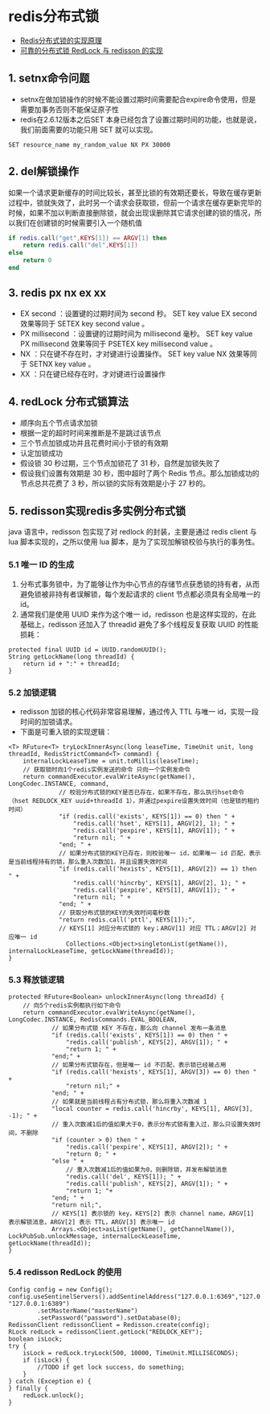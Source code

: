 # redis分布式锁

* [Redis分布式锁的实现原理](https://juejin.cn/post/6844903717641142285)
* [可靠的分布式锁 RedLock 与 redisson 的实现](https://techlog.cn/article/list/10183625)

## 1. setnx命令问题

* setnx在做加锁操作的时候不能设置过期时间需要配合expire命令使用，但是需要加事务否则不能保证原子性
* redis在2.6.12版本之后SET 本身已经包含了设置过期时间的功能，也就是说，我们前面需要的功能只用 SET 就可以实现。

```redis_cmd
SET resource_name my_random_value NX PX 30000
```

## 2. del解锁操作

如果一个请求更新缓存的时间比较长，甚至比锁的有效期还要长，导致在缓存更新过程中，锁就失效了，此时另一个请求会获取锁，但前一个请求在缓存更新完毕的时候，如果不加以判断直接删除锁，就会出现误删除其它请求创建的锁的情况，所以我们在创建锁的时候需要引入一个随机值

```lua
if redis.call("get",KEYS[1]) == ARGV[1] then
    return redis.call("del",KEYS[1])
else
    return 0
end
```

## 3. redis px nx ex xx

* EX second ：设置键的过期时间为 second 秒。 SET key value EX second 效果等同于 SETEX key second value 。
* PX millisecond ：设置键的过期时间为 millisecond 毫秒。 SET key value PX millisecond 效果等同于 PSETEX key millisecond value 。
* NX ：只在键不存在时，才对键进行设置操作。 SET key value NX 效果等同于 SETNX key value 。
* XX ：只在键已经存在时，才对键进行设置操作

## 4. redLock 分布式锁算法

* 顺序向五个节点请求加锁
* 根据一定的超时时间来推断是不是跳过该节点
* 三个节点加锁成功并且花费时间小于锁的有效期
* 认定加锁成功
* 假设锁 30 秒过期，三个节点加锁花了 31 秒，自然是加锁失败了
* 假设我们设置有效期是 30 秒，图中超时了两个 Redis 节点。那么加锁成功的节点总共花费了 3 秒，所以锁的实际有效期是小于 27 秒的。

## 5. redisson实现redis多实例分布式锁

java 语言中，redisson 包实现了对 redlock 的封装，主要是通过 redis client 与 lua 脚本实现的，之所以使用 lua 脚本，是为了实现加解锁校验与执行的事务性。

### 5.1 唯一 ID 的生成

1. 分布式事务锁中，为了能够让作为中心节点的存储节点获悉锁的持有者，从而避免锁被非持有者误解锁，每个发起请求的 client 节点都必须具有全局唯一的 id。
2. 通常我们是使用 UUID 来作为这个唯一 id，redisson 也是这样实现的，在此基础上，redisson 还加入了 threadid 避免了多个线程反复获取 UUID 的性能损耗：

```java_method
protected final UUID id = UUID.randomUUID();
String getLockName(long threadId) {
	return id + ":" + threadId;
}
```

### 5.2 加锁逻辑

* redisson 加锁的核心代码非常容易理解，通过传入 TTL 与唯一 id，实现一段时间的加锁请求。
* 下面是可重入锁的实现逻辑：
```java_method
<T> RFuture<T> tryLockInnerAsync(long leaseTime, TimeUnit unit, long threadId, RedisStrictCommand<T> command) {
	internalLockLeaseTime = unit.toMillis(leaseTime);
	// 获取锁时向1个redis实例发送的命令 只向一个实例发命令
	return commandExecutor.evalWriteAsync(getName(), LongCodec.INSTANCE, command,
			  // 校验分布式锁的KEY是否已存在，如果不存在，那么执行hset命令（hset REDLOCK_KEY uuid+threadId 1），并通过pexpire设置失效时间（也是锁的租约时间）
			  "if (redis.call('exists', KEYS[1]) == 0) then " +
				  "redis.call('hset', KEYS[1], ARGV[2], 1); " +
				  "redis.call('pexpire', KEYS[1], ARGV[1]); " +
				  "return nil; " +
			  "end; " +
			  // 如果分布式锁的KEY已存在，则校验唯一 id，如果唯一 id 匹配，表示是当前线程持有的锁，那么重入次数加1，并且设置失效时间
			  "if (redis.call('hexists', KEYS[1], ARGV[2]) == 1) then " +
				  "redis.call('hincrby', KEYS[1], ARGV[2], 1); " +
				  "redis.call('pexpire', KEYS[1], ARGV[1]); " +
				  "return nil; " +
			  "end; " +
			  // 获取分布式锁的KEY的失效时间毫秒数
			  "return redis.call('pttl', KEYS[1]);",
			  // KEYS[1] 对应分布式锁的 key；ARGV[1] 对应 TTL；ARGV[2] 对应唯一 id
				Collections.<Object>singletonList(getName()), internalLockLeaseTime, getLockName(threadId));
}
```

### 5.3 释放锁逻辑

```java_method
protected RFuture<Boolean> unlockInnerAsync(long threadId) {
	// 向5个redis实例都执行如下命令
	return commandExecutor.evalWriteAsync(getName(), LongCodec.INSTANCE, RedisCommands.EVAL_BOOLEAN,
			// 如果分布式锁 KEY 不存在，那么向 channel 发布一条消息
			"if (redis.call('exists', KEYS[1]) == 0) then " +
				"redis.call('publish', KEYS[2], ARGV[1]); " +
				"return 1; " +
			"end;" +
			// 如果分布式锁存在，但是唯一 id 不匹配，表示锁已经被占用
			"if (redis.call('hexists', KEYS[1], ARGV[3]) == 0) then " +
				"return nil;" +
			"end; " +
			// 如果就是当前线程占有分布式锁，那么将重入次数减 1
			"local counter = redis.call('hincrby', KEYS[1], ARGV[3], -1); " +
			// 重入次数减1后的值如果大于0，表示分布式锁有重入过，那么只设置失效时间，不删除
			"if (counter > 0) then " +
				"redis.call('pexpire', KEYS[1], ARGV[2]); " +
				"return 0; " +
			"else " +
				// 重入次数减1后的值如果为0，则删除锁，并发布解锁消息
				"redis.call('del', KEYS[1]); " +
				"redis.call('publish', KEYS[2], ARGV[1]); " +
				"return 1; "+
			"end; " +
			"return nil;",
			// KEYS[1] 表示锁的 key，KEYS[2] 表示 channel name，ARGV[1] 表示解锁消息，ARGV[2] 表示 TTL，ARGV[3] 表示唯一 id
			Arrays.<Object>asList(getName(), getChannelName()), LockPubSub.unlockMessage, internalLockLeaseTime, getLockName(threadId));
}
```

### 5.4 redisson RedLock 的使用

```java_method
Config config = new Config();
config.useSentinelServers().addSentinelAddress("127.0.0.1:6369","127.0.0.1:6379", "127.0.0.1:6389")
		.setMasterName("masterName")
		.setPassword("password").setDatabase(0);
RedissonClient redissonClient = Redisson.create(config);
RLock redLock = redissonClient.getLock("REDLOCK_KEY");
boolean isLock;
try {
	isLock = redLock.tryLock(500, 10000, TimeUnit.MILLISECONDS);
	if (isLock) {
		//TODO if get lock success, do something;
	}
} catch (Exception e) {
} finally {
	redLock.unlock();
}
```
